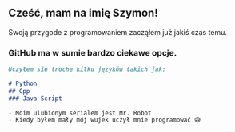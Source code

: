 ## Cześć, mam na imię Szymon!

Swoją przygode z programowaniem zacząłem już jakiś czas temu.

### GitHub ma w sumie bardzo ciekawe opcje.


```markdown
Uczyłem sie troche kilku języków takich jak:

# Python
## Cpp
### Java Script

- Moim ulubionym serialem jest Mr. Robot
- Kiedy byłem mały mój wujek uczył mnie programować 😅


```

